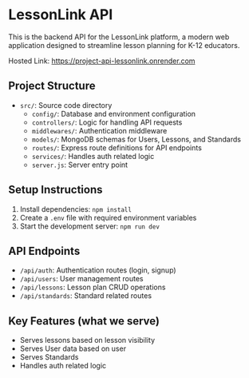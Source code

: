 # LessonLink API

This is the backend API for the LessonLink platform, a modern web application designed to streamline lesson planning for K-12 educators.

Hosted Link: https://project-api-lessonlink.onrender.com

## Project Structure
- `src/`: Source code directory
    - `config/`: Database and environment configuration
    - `controllers/`: Logic for handling API requests
    - `middlewares/`: Authentication middleware
    - `models/`: MongoDB schemas for Users, Lessons, and Standards
    - `routes/`: Express route definitions for API endpoints
    - `services/`: Handles auth related logic
    - `server.js`: Server entry point

## Setup Instructions

1. Install dependencies: `npm install`
2. Create a `.env` file with required environment variables
3. Start the development server: `npm run dev`

## API Endpoints

- `/api/auth`: Authentication routes (login, signup)
- `/api/users`: User management routes
- `/api/lessons`: Lesson plan CRUD operations
- `/api/standards`: Standard related routes

## Key Features (what we serve)
- Serves lessons based on lesson visibility
- Serves User data based on user
- Serves Standards
- Handles auth related logic
